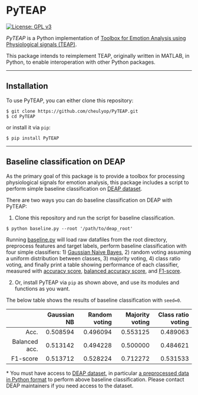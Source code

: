 # PyTEAP

[![License: GPL v3](https://img.shields.io/badge/License-GPLv3-blue.svg)](https://www.gnu.org/licenses/gpl-3.0)

*PyTEAP* is a Python implementation of [Toolbox for Emotion Analysis using Physiological signals (TEAP)](https://github.com/Gijom/TEAP).

This package intends to reimplement TEAP, originally written in MATLAB, in Python, to enable interoperation with other Python packages.

---

## Installation
To use PyTEAP, you can either clone this repository:
```console
$ git clone https://github.com/cheulyop/PyTEAP.git
$ cd PyTEAP
```
or install it via `pip`:
```console
$ pip install PyTEAP
```

---

## Baseline classification on DEAP
As the primary goal of this package is to provide a toolbox for processing physiological signals for emotion analysis, this package includes a script to perform simple baseline classification on [DEAP dataset](https://www.eecs.qmul.ac.uk/mmv/datasets/deap/).

There are two ways you can do baseline classification on DEAP with PyTEAP:

1) Clone this repository and run the script for baseline classification.

```console
$ python baseline.py --root '/path/to/deap_root'
```

Running [baseline.py](https://github.com/cheulyop/PyTEAP/blob/master/baseline.py) will load raw datafiles from the root directory, preprocess features and target labels, perform baseline classification with four simple classifiers: 1) [Gaussian Naive Bayes](https://scikit-learn.org/stable/modules/generated/sklearn.naive_bayes.GaussianNB.html), 2) random voting assuming a uniform distribution between classes, 3) majority voting, 4) class ratio voting, and finally print a table showing performance of each classifier, measured with [accuracy score](https://scikit-learn.org/stable/modules/model_evaluation.html#accuracy-score), [balanced accuracy score](https://scikit-learn.org/stable/modules/model_evaluation.html#balanced-accuracy-score), and [F1-score](https://scikit-learn.org/stable/modules/model_evaluation.html#precision-recall-f-measure-metrics).

2) Or, install PyTEAP via `pip` as shown above, and use its modules and functions as you want.

The below table shows the results of baseline classification with `seed=0`.

|               | Gaussian NB | Random voting | Majority voting | Class ratio voting |
|--------------:|------------:|--------------:|----------------:|-------------------:|
| Acc.          |    0.508594 |      0.496094 |        0.553125 |           0.489063 |
| Balanced acc. |    0.513142 |      0.494228 |        0.500000 |           0.484621 |
| F1-score      |    0.513712 |      0.528224 |        0.712272 |           0.531533 |

\* You must have access to [DEAP dataset](https://www.eecs.qmul.ac.uk/mmv/datasets/deap/), in particular [a preprocessed data in Python format](https://www.eecs.qmul.ac.uk/mmv/datasets/deap/download.html) to perform above baseline classification. Please contact DEAP maintainers if you need access to the dataset.
